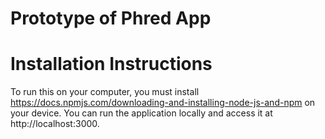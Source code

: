 # Prototype of Phred App


# Installation Instructions

To run this on your computer, you must install https://docs.npmjs.com/downloading-and-installing-node-js-and-npm on your device. You can run the application locally and access it at http://localhost:3000.
